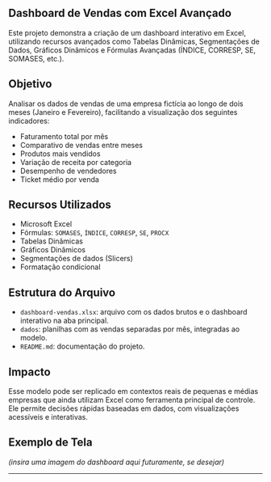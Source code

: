 ## Dashboard de Vendas com Excel Avançado

Este projeto demonstra a criação de um dashboard interativo em Excel, utilizando recursos avançados como Tabelas Dinâmicas, Segmentações de Dados, Gráficos Dinâmicos e Fórmulas Avançadas (ÍNDICE, CORRESP, SE, SOMASES, etc.).

## Objetivo

Analisar os dados de vendas de uma empresa fictícia ao longo de dois meses (Janeiro e Fevereiro), facilitando a visualização dos seguintes indicadores:

- Faturamento total por mês
- Comparativo de vendas entre meses
- Produtos mais vendidos
- Variação de receita por categoria
- Desempenho de vendedores
- Ticket médio por venda

## Recursos Utilizados

- Microsoft Excel
- Fórmulas: `SOMASES`, `ÍNDICE`, `CORRESP`, `SE`, `PROCX`
- Tabelas Dinâmicas
- Gráficos Dinâmicos
- Segmentações de dados (Slicers)
- Formatação condicional

## Estrutura do Arquivo

- `dashboard-vendas.xlsx`: arquivo com os dados brutos e o dashboard interativo na aba principal.
- `dados`: planilhas com as vendas separadas por mês, integradas ao modelo.
- `README.md`: documentação do projeto.

## Impacto

Esse modelo pode ser replicado em contextos reais de pequenas e médias empresas que ainda utilizam Excel como ferramenta principal de controle. Ele permite decisões rápidas baseadas em dados, com visualizações acessíveis e interativas.

## Exemplo de Tela

*(insira uma imagem do dashboard aqui futuramente, se desejar)*

---